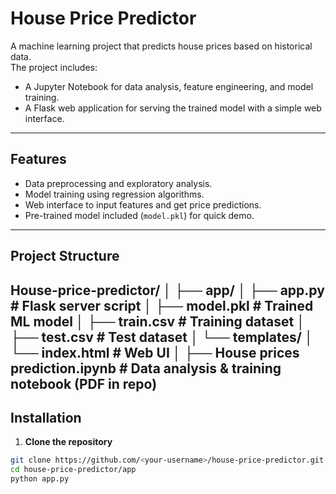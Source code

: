 # House Price Predictor

A machine learning project that predicts house prices based on historical data.  
The project includes:
- A Jupyter Notebook for data analysis, feature engineering, and model training.
- A Flask web application for serving the trained model with a simple web interface.

---

## Features
- Data preprocessing and exploratory analysis.
- Model training using regression algorithms.
- Web interface to input features and get price predictions.
- Pre-trained model included (`model.pkl`) for quick demo.

---

## Project Structure
House-price-predictor/
│
├── app/
│ ├── app.py # Flask server script
│ ├── model.pkl # Trained ML model
│ ├── train.csv # Training dataset
│ ├── test.csv # Test dataset
│ └── templates/
│ └── index.html # Web UI
│
├── House prices prediction.ipynb # Data analysis & training notebook (PDF in repo)
---

## Installation

1. **Clone the repository**
```bash
git clone https://github.com/<your-username>/house-price-predictor.git
cd house-price-predictor/app
python app.py
